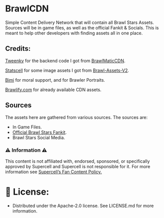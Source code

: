 # BrawlCDN

Simple Content Delivery Network that will contain all Brawl Stars Assets. Sources will be in game files, as well as the official Fankit & Socials. This is meant to help other developers with finding assets all in one place.

## Credits:

[Tweenky](https://github.com/heliocosta1337) for the backend code I got from [BrawlMaticCDN](https://github.com/brawlmatic/BrawlCDN).

[Statscell](https://github.com/Statscell) for some image assets I got from [Brawl-Assets-V2](https://github.com/Statscell/Brawl-Assets-V2).

[Bimi](https://github.com/Bimi05) for moral support, and for Brawler Portraits.

[Brawlify.com](https://brawlify.com) for already available CDN assets.

## Sources

The assets here are gathered from various sources. The sources are:

- In Game Files.
- [Official Brawl Stars Fankit](https://supr.cl/BrawlFanKitView).
- Brawl Stars Social Media.

### ⚠️ Information ⚠️

This content is not affiliated with, endorsed, sponsored, or specifically approved by Supercell and Supercell is not responsible for it.
For more information see [Supercell’s Fan Content Policy.](https://supercell.com/en/fan-content-policy/)

# 🔐 License:
- Distributed under the Apache-2.0 license. See LICENSE.md for more information.
